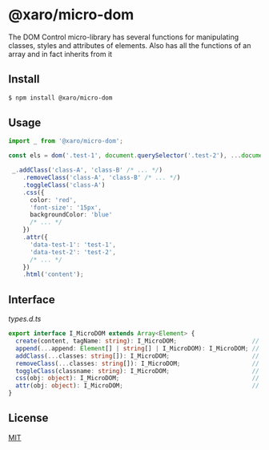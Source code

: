 # @xaro/micro-dom

The DOM Control micro-library has several functions for manipulating classes, styles and attributes of elements. Also has all the functions of an array and in fact inherits from it

## Install

```sh
$ npm install @xaro/micro-dom
```

## Usage

```ts
import _ from '@xaro/micro-dom';

const els = dom('.test-1', document.querySelector('.test-2'), ...document.querySelectorAll('.test-3') /* ... */);

 _.addClass('class-A', 'class-B' /* ... */)
    .removeClass('class-A', 'class-B' /* ... */)
    .toggleClass('class-A')
    .css({
      color: 'red',
      'font-size': '15px',
      backgroundColor: 'blue'
      /* ... */
    })
    .attr({
      'data-test-1': 'test-1',
      'data-test-2': 'test-2',
      /* ... */
    })
    .html('content');
```

## Interface

*types.d.ts*
```ts
export interface I_MicroDOM extends Array<Element> {
  create(content, tagName: string): I_MicroDOM;                     // Creates a new element and returns an array of the existing element including the new one
  append(...append: Element[] | string[] | I_MicroDOM): I_MicroDOM; // Inserts a set of Node objects or DOMString objects after the last child of each array element
  addClass(...classes: string[]): I_MicroDOM;                       // Adds a class or classes to all array elements
  removeClass(...classes: string[]): I_MicroDOM;                    // Removes a class or classes from all array elements
  toggleClass(classname: string): I_MicroDOM;                       // Adds or removes a class for each element of the array, depending on its presence
  css(obj: object): I_MicroDOM;                                     // Sets the style attribute property passed in the object by key
  attr(obj: object): I_MicroDOM;                                    // Sets the attribute property passed in the object by key
}
```

## License
[MIT](LICENSE)
